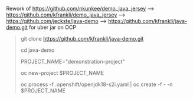 Rework of https://github.com/nkunkee/demo_java_jersey --> https://github.com/kfrankli/demo_java_jersey --> https://github.com/jeckste/java-demo --> https://github.com/kfrankli/java-demo.git for uber jar on OCP





	
>git clone https://github.com/kfrankli/java-demo.git
>
>cd java-demo
>
>PROJECT_NAME="demonstration-project"
>	
>oc new-project $PROJECT_NAME
>	
>oc process -f .openshift/openjdk18-s2i.yaml | oc create -f - -n $PROJECT_NAME

